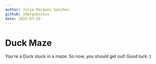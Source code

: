 ```yaml
---
author: Julia Marques Sanches
github: jMarquesssss
date: 2025-07-29
---
```


# Duck Maze

You're a Duck stuck in a maze. So now, you should get out!
Good luck :)
